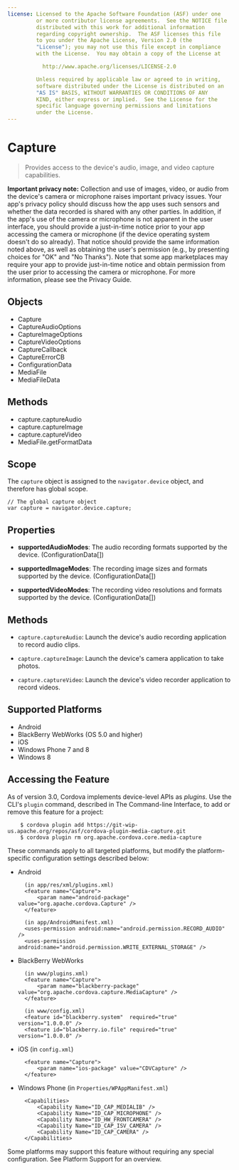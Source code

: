 ```yaml
---
license: Licensed to the Apache Software Foundation (ASF) under one
         or more contributor license agreements.  See the NOTICE file
         distributed with this work for additional information
         regarding copyright ownership.  The ASF licenses this file
         to you under the Apache License, Version 2.0 (the
         "License"); you may not use this file except in compliance
         with the License.  You may obtain a copy of the License at

           http://www.apache.org/licenses/LICENSE-2.0

         Unless required by applicable law or agreed to in writing,
         software distributed under the License is distributed on an
         "AS IS" BASIS, WITHOUT WARRANTIES OR CONDITIONS OF ANY
         KIND, either express or implied.  See the License for the
         specific language governing permissions and limitations
         under the License.
---
```


Capture
=======

> Provides access to the device's audio, image, and video capture capabilities.

**Important privacy note:** Collection and use of images, video, or audio from the device's camera or microphone raises important privacy issues.  Your app's privacy policy should discuss how the app uses such sensors and whether the data recorded is shared with any other parties.  In addition, if the app's use of the camera or microphone is not apparent in the user interface, you should provide a just-in-time notice prior to your app accessing the camera or microphone (if the device operating system doesn't do so already). That notice should provide the same information noted above, as well as obtaining the user's permission (e.g., by presenting choices for "OK" and "No Thanks").  Note that some app marketplaces may require your app to provide just-in-time notice and obtain permission from the user prior to accessing the camera or microphone.  For more information, please see the Privacy Guide.

Objects
-------

- Capture
- CaptureAudioOptions
- CaptureImageOptions
- CaptureVideoOptions
- CaptureCallback
- CaptureErrorCB
- ConfigurationData
- MediaFile
- MediaFileData

Methods
-------

- capture.captureAudio
- capture.captureImage
- capture.captureVideo
- MediaFile.getFormatData

Scope
-----

The `capture` object is assigned to the `navigator.device` object, and
therefore has global scope.

    // The global capture object
    var capture = navigator.device.capture;

Properties
----------

- __supportedAudioModes__: The audio recording formats supported by the device. (ConfigurationData[])

- __supportedImageModes__: The recording image sizes and formats supported by the device. (ConfigurationData[])

- __supportedVideoModes__: The recording video resolutions and formats supported by the device. (ConfigurationData[])

Methods
-------

- `capture.captureAudio`: Launch the device's audio recording application to record audio clips.

- `capture.captureImage`: Launch the device's camera application to take photos.

- `capture.captureVideo`: Launch the device's video recorder application to record videos.

Supported Platforms
-------------------

- Android
- BlackBerry WebWorks (OS 5.0 and higher)
- iOS
- Windows Phone 7 and 8
- Windows 8

## Accessing the Feature

As of version 3.0, Cordova implements device-level APIs as _plugins_.
Use the CLI's `plugin` command, described in The Command-line
Interface, to add or remove this feature for a project:

        $ cordova plugin add https://git-wip-us.apache.org/repos/asf/cordova-plugin-media-capture.git
        $ cordova plugin rm org.apache.cordova.core.media-capture

These commands apply to all targeted platforms, but modify the
platform-specific configuration settings described below:

* Android

        (in app/res/xml/plugins.xml)
        <feature name="Capture">
            <param name="android-package" value="org.apache.cordova.Capture" />
        </feature>

        (in app/AndroidManifest.xml)
        <uses-permission android:name="android.permission.RECORD_AUDIO" />
        <uses-permission android:name="android.permission.WRITE_EXTERNAL_STORAGE" />

* BlackBerry WebWorks

        (in www/plugins.xml)
        <feature name="Capture">
            <param name="blackberry-package" value="org.apache.cordova.capture.MediaCapture" />
        </feature>

        (in www/config.xml)
        <feature id="blackberry.system"  required="true" version="1.0.0.0" />
        <feature id="blackberry.io.file" required="true" version="1.0.0.0" />

* iOS (in `config.xml`)

        <feature name="Capture">
            <param name="ios-package" value="CDVCapture" />
        </feature>

* Windows Phone (in `Properties/WPAppManifest.xml`)

        <Capabilities>
            <Capability Name="ID_CAP_MEDIALIB" />
            <Capability Name="ID_CAP_MICROPHONE" />
            <Capability Name="ID_HW_FRONTCAMERA" />
            <Capability Name="ID_CAP_ISV_CAMERA" />
            <Capability Name="ID_CAP_CAMERA" />
        </Capabilities>

Some platforms may support this feature without requiring any special
configuration.  See Platform Support for an overview.
